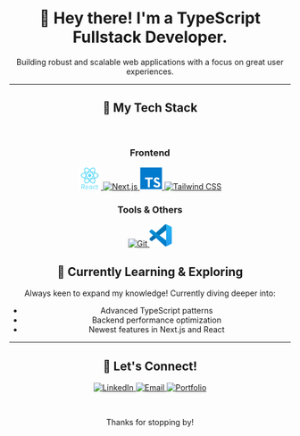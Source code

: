 

<div align="center">
<!--   <a href="https://github.com/YOUR_GITHUB_USERNAME">
    <img src="https://github-readme-stats.vercel.app/api/top-langs/?username=YOUR_GITHUB_USERNAME&layout=compact&theme=dark&hide_title=true" alt="Top Languages" height="150px"/>
  </a> -->
</div>

<h1 align="center">👋 Hey there! I'm a TypeScript Fullstack Developer.</h1>

<p align="center">
  Building robust and scalable web applications with a focus on great user experiences.
</p>

---

<h2 align="center">🚀 My Tech Stack</h2>

<br>

<div align="center">
  <h3>Frontend</h3>
  <p>
    <a href="https://react.dev/" target="_blank"> <img src="https://raw.githubusercontent.com/devicons/devicon/master/icons/react/react-original-wordmark.svg" alt="React" width="40" height="40"/> </a>
    <a href="https://nextjs.org/" target="_blank"> <img src="https://cdn.jsdelivr.net/gh/devicons/devicon/icons/nextjs/nextjs-original.svg" alt="Next.js" width="40" height="40"/> </a>
    <a href="https://www.typescriptlang.org/" target="_blank"> <img src="https://raw.githubusercontent.com/devicons/devicon/master/icons/typescript/typescript-original.svg" alt="TypeScript" width="40" height="40"/> </a>
    <a href="https://tailwindcss.com/" target="_blank"> <img src="https://www.vectorlogo.zone/logos/tailwindcss/tailwindcss-icon.svg" alt="Tailwind CSS" width="40" height="40"/> </a>
     </p>

  

  <h3>Tools & Others</h3>
  <p>
    <a href="https://git-scm.com/" target="_blank"> <img src="https://www.vectorlogo.zone/logos/git-scm/git-scm-icon.svg" alt="Git" width="40" height="40"/> </a>
    <a href="https://code.visualstudio.com/" target="_blank"> <img src="https://raw.githubusercontent.com/devicons/devicon/master/icons/vscode/vscode-original.svg" alt="VS Code" width="40" height="40"/> </a>
  </p>
</div>



<h2 align="center">🌱 Currently Learning & Exploring</h2>

<p align="center">
  Always keen to expand my knowledge! Currently diving deeper into:
</p>
<ul align="center">
  <li>Advanced TypeScript patterns</li>
  <li>Backend performance optimization</li>
  <li>Newest features in Next.js and React</li>
</ul>

---

<h2 align="center">🔗 Let's Connect!</h2>

<p align="center">
  <a href="https://linkedin.com/in/YOUR_LINKEDIN_USERNAME" target="_blank">
    <img src="https://img.shields.io/badge/LinkedIn-0077B5?style=for-the-badge&logo=linkedin&logoColor=white" alt="LinkedIn" />
  </a>
  <a href="mailto:YOUR_EMAIL@example.com" target="_blank">
    <img src="https://img.shields.io/badge/Email-D14836?style=for-the-badge&logo=gmail&logoColor=white" alt="Email" />
  </a>
  <a href="https://YOUR_PERSONAL_WEBSITE_OR_PORTFOLIO.com" target="_blank">
    <img src="https://img.shields.io/badge/Portfolio-FF5722?style=for-the-badge&logo=codepen&logoColor=white" alt="Portfolio" />
  </a>
</p>

<br>

<p align="center">
  Thanks for stopping by!
</p>


<!--
**Muibeabuchi/Muibeabuchi** is a ✨ _special_ ✨ repository because its `README.md` (this file) appears on your GitHub profile.

Here are some ideas to get you started:

- 🔭 I’m currently working on ...
- 🌱 I’m currently learning ...
- 👯 I’m looking to collaborate on ...
- 🤔 I’m looking for help with ...
- 💬 Ask me about ...
- 📫 How to reach me: ...
- 😄 Pronouns: ...
- ⚡ Fun fact: ...
-->
